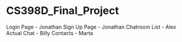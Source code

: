 # CS398D_Final_Project

Login Page - Jonathan
Sign Up Page - Jonathan
    Chatroom List - Alex
        Actual Chat - Billy
    Contacts - Marta
